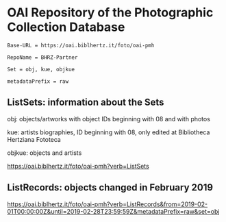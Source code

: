 # OAI Repository of the Photographic Collection Database
    
`Base-URL = https://oai.biblhertz.it/foto/oai-pmh`

`RepoName = BHRZ-Partner`

`Set = obj, kue, objkue`

`metadataPrefix = raw`

## ListSets: information about the Sets

obj: objects/artworks with object IDs beginning with 08 and with photos 

kue: artists biographies, ID beginning with 08, only edited at Bibliotheca Hertziana Fototeca 

objkue: objects and artists

https://oai.biblhertz.it/foto/oai-pmh?verb=ListSets

## ListRecords: objects changed in February 2019

https://oai.biblhertz.it/foto/oai-pmh?verb=ListRecords&from=2019-02-01T00:00:00Z&until=2019-02-28T23:59:59Z&metadataPrefix=raw&set=obj
